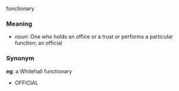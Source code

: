 functionary
### Meaning
+ _noun_: One who holds an office or a trust or performs a particular function; an official

### Synonym

__eg__: a Whitehall functionary

+ OFFICIAL


